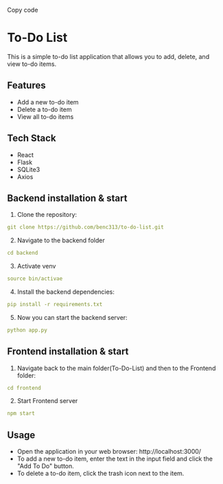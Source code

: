 
Copy code
# To-Do List

This is a simple to-do list application that allows you to add, delete, and view to-do items.

## Features

* Add a new to-do item
* Delete a to-do item
* View all to-do items

## Tech Stack

* React
* Flask
* SQLite3
* Axios

## Backend installation & start

1. Clone the repository:
```yaml
git clone https://github.com/benc313/to-do-list.git
```
2. Navigate to the backend folder
```yaml
cd backend
```
3. Activate venv
```yaml
source bin/activae
```
4. Install the backend dependencies:
```yaml
pip install -r requirements.txt
```

5. Now you can start the backend server:
```yaml
python app.py
```
## Frontend installation & start

1. Navigate back to the main folder(To-Do-List) and then to the Frontend folder:
```yaml
cd frontend
```
2. Start Frontend server
```yaml
npm start
```

## Usage
* Open the application in your web browser:
http://localhost:3000/
* To add a new to-do item, enter the text in the input field and click the "Add To Do" button.
* To delete a to-do item, click the trash icon next to the item.